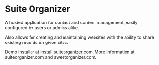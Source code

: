# Suite Organizer
<p>A hosted application for contact and content management, easily configured by users or admins alike.</p>
<p>Also allows for creating and maintaining websites with the ability to share existing records on given sites.</p>
Demo installer at install.suiteorganizer.com.
More information at suiteorganizer.com and sweetorganizer.com.
